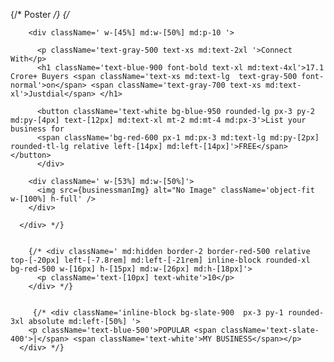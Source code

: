  {/* Poster */}
      {/* <div className=' bg-blue-200 flex flex-row p-3 mx-4 md:mx-8 rounded-lg h-[9rem] md:h-[15rem] md:mt-10 gap-2 md:gap-6'>

        <div className=' w-[45%] md:w-[50%] md:p-10 '>

          <p className='text-gray-500 text-xs md:text-2xl '>Connect With</p>
          <h1 className='text-blue-900 font-bold text-xl md:text-4xl'>17.1 Crore+ Buyers <span className='text-xs md:text-lg  text-gray-500 font-normal'>on</span> <span className='text-gray-700 text-xs md:text-xl'>Justdial</span> </h1>

          <button className='text-white bg-blue-950 rounded-lg px-3 py-2 md:py-[4px] text-[12px] md:text-xl mt-2 md:mt-4 md:px-3'>List your business for 
          <span className='bg-red-600 px-1 md:px-3 md:text-lg md:py-[2px] rounded-tl-lg relative left-[14px] md:left-[14px]'>FREE</span></button>
          </div>

        <div className=' w-[53%] md:w-[50%]'>
          <img src={businessmanImg} alt="No Image" className='object-fit w-[100%] h-full' />
        </div>

      </div> */}

       
        {/* <div className=' md:hidden border-2 border-red-500 relative top-[-20px] left-[-7.8rem] md:left-[-21rem] inline-block rounded-xl bg-red-500 w-[16px] h-[15px] md:w-[26px] md:h-[18px]'>
          <p className='text-[10px] text-white'>10</p>
        </div> */}


         {/* <div className='inline-block bg-slate-900  px-3 py-1 rounded-3xl absolute md:left-[50%] '>
        <p className='text-blue-500'>POPULAR <span className='text-slate-400'>|</span> <span className='text-white'>MY BUSINESS</span></p>
      </div> */}